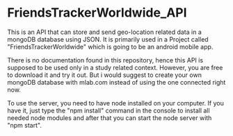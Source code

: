 # FriendsTrackerWorldwide_API
This is an API that can store and send geo-location related data in a mongoDB database using JSON. It is primarily used in a Project called "FriendsTrackerWorldwide" which is going to be an android mobile app.

There is no documentation found in this repository, hence this API is supposed to be used only in a study related context.
However, you are free to download it and try it out. But i would suggest to create your own mongoDB database with mlab.com instead of using the one connected right now.

To use the server, you need to have node installed on your computer.
If you have it, just type the "npm install" command in the console to install 
all needed node modules and after that you can start the node server with "npm start".
